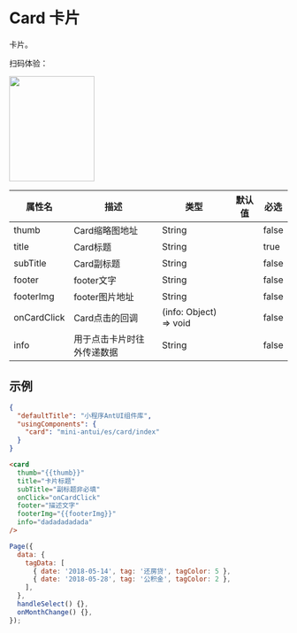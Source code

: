# Card 卡片

卡片。

扫码体验：

<img src="https://gw.alipayobjects.com/zos/rmsportal/XptnMtDkEbMxinQIPGwL.jpeg" width="154" height="190" />

| 属性名 | 描述 | 类型 | 默认值 | 必选 |
| ---- | ---- | ---- | ---- | ---- |
| thumb | Card缩略图地址 | String |  | false |
| title | Card标题 | String | | true |
| subTitle | Card副标题 | String |  | false |
| footer | footer文字 | String |  | false |
| footerImg | footer图片地址 | String | | false |
| onCardClick | Card点击的回调 | (info: Object) => void | | false |
| info | 用于点击卡片时往外传递数据 | String | | false |

## 示例

```json
{
  "defaultTitle": "小程序AntUI组件库",
  "usingComponents": {
    "card": "mini-antui/es/card/index"
  }
}
```

```html
<card
  thumb="{{thumb}}"
  title="卡片标题"
  subTitle="副标题非必填"
  onClick="onCardClick"
  footer="描述文字"
  footerImg="{{footerImg}}"
  info="dadadadadada"
/>
```

```javascript
Page({
  data: {
    tagData: [
      { date: '2018-05-14', tag: '还房贷', tagColor: 5 },
      { date: '2018-05-28', tag: '公积金', tagColor: 2 },
    ],
  },
  handleSelect() {},
  onMonthChange() {},
});
```